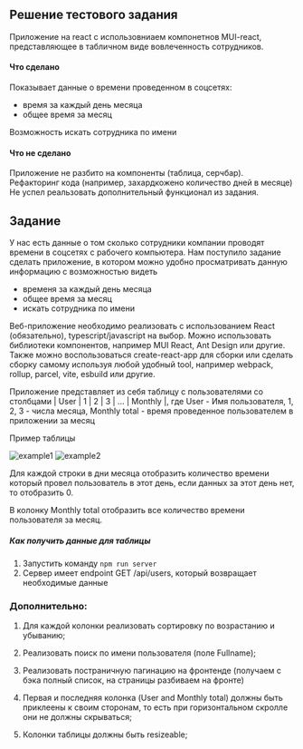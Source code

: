 ## Решение тестового задания
Приложение на react с использовниаем компонетнов MUI-react, представляющее в табличном виде вовлеченность сотрудников.

#### Что сделано
Показывает данные о времени проведенном в соцсетях:
- время за каждый день месяца
- общее время за месяц

Возможность искать сотрудника по имени

#### Что не сделано
Приложение не разбито на компоненты (таблица, серчбар).
Рефакторинг кода (например, захардкожено количество дней в месяце)
Не успел реальзовать дополнительный функционал из задания.

## Задание

У нас есть данные о том сколько сотрудники компании проводят времени в соцсетях с рабочего компьютера. Нам поступило задание сделать приложение, в котором можно удобно просматривать данную информацию с возможностью видеть
- временя за каждый день месяца
- общее время за месяц
- искать сотрудника по имени


Веб-приложение необходимо реализовать с использованием React (обязательно), typescript/javascript на выбор. Можно использовать библиотеки компонентов, например MUI React, Ant Design или другие. Также можно воспользоваться create-react-app для сборки или сделать сборку самому используя любой удобный tool, например webpack, rollup, parcel, vite, esbuild или другие.


Приложение представляет из себя таблицу с пользователями со столбцами | User | 1 | 2 | 3 | ... | Monthly |, где User - Имя пользователя, 1, 2, 3 - числа месяца, Monthly total - время проведенное пользователем в приложении за месяц


Пример таблицы

![example1](/example1.png "example1")
![example2](/example2.png "example2")

Для каждой строки в дни месяца отобразить количество времени который провел пользователь в этот день, если данных за этот день нет, то отобразить 0.

В колонку Monthly total отобразить все количество времени пользователя за месяц.

##### Как получить данные для таблицы

1. Запустить команду `npm run server`
2. Сервер имеет endpoint GET /api/users, который возвращает необходимые данные

### Дополнительно:

1. Для каждой колонки реализовать сортировку по возрастанию и убыванию;
2. Реализовать поиск по имени пользователя (поле Fullname);
3. Реализовать постраничную пагинацию на фронтенде (получаем с бэка полный список, на страницы разбиваем на фронте)

4. Первая и последняя колонка (User and Monthly total) должны быть приклеены к своим сторонам, то есть при горизонтальном скролле они не должны скрываться;
5. Колонки таблицы должны быть resizeable;
